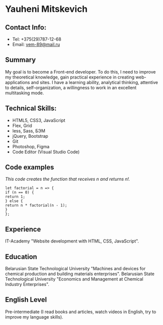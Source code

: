 # Yauheni Mitskevich
## Contact Info:
- Tel: +375(29)787-12-68
- Email: vem-89@mail.ru

## Summary
My goal is to become a Front-end developer. To do this, I need to improve my theoretical knowledge, gain practical experience in creating web-applications and sites. I have a learning ability, analytical thinking, attentive to details, self-organization, a willingness to work in an excellent multitasking mode.

## Technical Skills:
- HTML5, CSS3, JavaScript
- Flex, Grid
- less, Sass, БЭМ
- jQuery, Bootstrap
- Git
- Photoshop, Figma
- Code Editor (Visual Studio Code)

## Code examples
_This code creates the function that receives n and returns n!._
```
let factorial = n => {
if (n == 0) {
return 1;
} else {
return n * factorial(n - 1);
}
};
```

## Experience
IT-Academy "Website development with HTML, CSS, JavaScript".

## Education
Belarusian State Technological University "Machines and devices for chemical production and building materials enterprises".
Belarusian State Technological University "Economics and Management at Chemical Industry Enterprises".

## English Level
Pre-intermediate (I read books and articles, watch videos in English, try to improve my language skills).
